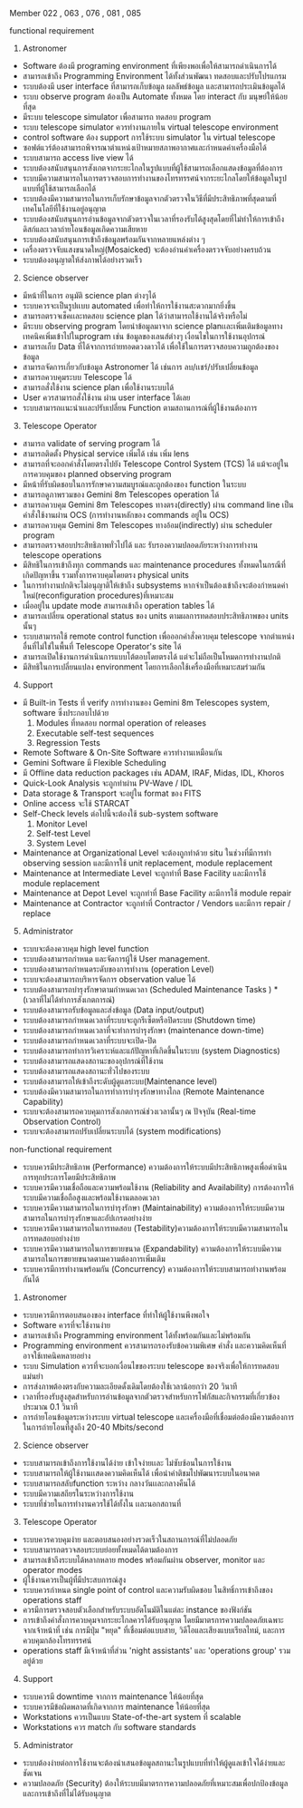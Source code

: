 ﻿Member 022 , 063 , 076 , 081 , 085

functional requirement

1. Astronomer
- Software ต้องมี programing environment ที่เพียงพอเพื่อให้สามารถดำเนินการได้
- สามารถเข้าถึง Programming Environment ได้ทั้งส่วนพัฒนา ทดสอบและปรับโปรแกรม
- ระบบต้องมี user interface ที่สามารถเก็บข้อมูล ผลลัพธ์ข้อมูล และสามารถประเมินข้อมูลได้
- ระบบ observe program ต้องเป็น Automate ทั้งหมด โดย interact กับ มนุษย์ให้น้อยที่สุด
- มีระบบ telescope simulator เพื่อสามารถ ทดสอบ program
- ระบบ telescope simulator ควรทำงานภายใน virtual telescope environment
- control software ต้อง support การใช้ระบบ simulator ใน virtual telescope
- ซอฟต์แวร์ต้องสามารถพิจารณาตําแหน่งเป้าหมายสภาพอากาศและกําหนดค่าเครื่องมือได้
- ระบบสามารถ access live view ได้
- ระบบต้องสนับสนุนการสังเกตจากระยะไกลในรูปแบบที่ผู้ใช้สามารถเลือกแสดงข้อมูลที่ต้องการ
- ระบบมีความสามารถในการตรวจสอบการทำงานของโทรทรรศน์จากระยะไกลโดยให้ข้อมูลในรูปแบบที่ผู้ใช้สามารถเลือกได้
- ระบบต้องมีความสามารถในการเก็บรักษาข้อมูลจากตัวตรวจในวิธีที่มีประสิทธิภาพที่สุดตามที่เทคโนโลยีที่ใช้งานอยู่อนุญาต
- ระบบต้องสนับสนุนการอ่านข้อมูลจากตัวตรวจในเวลาที่รองรับได้สูงสุดโดยที่ไม่ทำให้การเข้าถึงดิสก์และเวลาถ่ายโอนข้อมูลเกิดความเสียหาย
- ระบบต้องสนับสนุนการเข้าถึงข้อมูลพร้อมกันจากหลายแหล่งต่าง ๆ
- เครื่องตรวจจับแสงขนาดใหญ่(Mosaicked) จะต้องอ่านค่าเครื่องตรวจจับอย่างครบถ้วน
- ระบบต้องอนุญาตให้ส่งภาพได้อย่างรวดเร็ว

2. Science observer

- มีหน้าที่ในการ อนุมัติ science plan ต่างๆได้
- ระบบควรจะเป็นรูปเเบบ automated เพื่อทำให้การใช้งานสะดวกมากยิ่งขึ้น
- สามารถตรวจเช็คเเละทดสอบ science plan ได้ว่าสามารถใช้งานได้จริงหรือไม่
- มีระบบ observing program โดยนำข้อมูลมาจาก science planเเละเพิ่มเติมข้อมูลทางเทคนิคเพิ่มเข้าไปในprogram เช่น ข้อมูลของเลนส์ต่างๆ เงื่อนไขในการใช้งานอุปกรณ์
- สามารถเก็บ Data ที่ได้จากการถ่ายทอดดวงดาวได้ เพื่อใช้ในการตรวจสอบความถูกต้องของข้อมูล
- สามารถจัดการเกี่ยวกับข้อมูล Astronomer ได้ เช่นการ ลบ/เเชร์/ปรับเปลี่ยนข้อมูล
- สามารถควบคุมระบบ Telescope ได้
- สามารถสั่งใช้งาน science plan เพื่อใช้งานระบบได้
- User ควรสามารถสั่งใช้งาน ผ่าน user interface ได้เลย
- ระบบสามารถเเนะนำเเเละปรับเปลี่ยน Function ตามสถานการณ์ที่ผู้ใช้งานต้องการ 

3. Telescope Operator
- สามารถ validate of serving program ได้
- สามารถติดตั้ง Physical service เพิ่มได้ เช่น เพิ่ม lens
- สามารถที่จะออกคำสั่งโดยตรงไปยัง Telescope Control System (TCS) ได้ แม้จะอยู่ในการควบคุมของ planned observing program
- มีหน้าที่รับผิดชอบในการรักษาความสมบูรณ์และถูกต้องของ function ในระบบ
- สามารถดูภาพรวมของ Gemini 8m Telescopes operation ได้
- สามารถควบคุม Gemini 8m Telescopes ทางตรง(directly) ผ่าน command line เป็นคำสั่งใช้งานผ่าน OCS (การทำงานหลักของ commands อยู่ใน OCS)
- สามารถควบคุม Gemini 8m Telescopes ทางอ้อม(indirectly) ผ่าน scheduler program
- สามารถตรวจสอบประสิทธิภาพทั่วไปได้ และ รับรองความปลอดภัยระหว่างการทำงาน telescope operations
- มีสิทธิในการเข้าถึงทุก commands และ maintenance procedures ทั้งหมดในกรณีที่เกิดปัญหาขึ้น รวมทั้งการควบคุมโดยตรง physical units
- ในการทำงานปกติจะไม่อนุญาติให้เข้าถึง subsystems หากจำเป็นต้องเข้าถึงจะต้องกำหนดค่าใหม่(reconfiguration procedures)ที่เหมาะสม 
- เมื่ออยู่ใน update mode สามารถเข้าถึง operation tables ได้
- สามารถเปลี่ยน operational status ของ units ตามผลการทดสอบประสิทธิภาพของ units นั้นๆ
- ระบบสามารถใช้ remote control function เพื่อออกคำสั่งควบคุม telescope จากตำแหน่งอื่นที่ไม่ใช่ในพื้นที่ Telescope Operator's site ได้
- สามารถเปิดใช้งานการดำเนินการแบบโต้ตอบโดยตรงได้ แต่จะไม่ถือเป็นโหมดการทำงานปกติ
- มีสิทธิในการเปลี่ยนแปลง environment โดยการเลือกใช้เครื่องมือที่เหมาะสมร่วมกัน

4. Support 
- มี Built-in Tests ที่ verify การทำงานของ Gemini 8m Telescopes system, software ซึ่งประกอบไปด้วย 
  1. Modules ที่ทดสอบ normal operation of releases
  2. Executable self-test sequences 
  3. Regression Tests  
- Remote Software & On-Site Software ควรทำงานเหมือนกัน
- Gemini Software มี Flexible Scheduling 
- มี Offline data reduction packages เช่น ADAM, IRAF, Midas, IDL, Khoros
- Quick-Look Analysis จะถูกทำผ่าน PV-Wave / IDL
- Data storage & Transport จะอยู่ใน format ของ FITS
- Online access จะใช้ STARCAT
- Self-Check levels ต่อไปนี้จะต้องใช้ sub-system software
     1. Monitor Level
     2. Self-test Level
     3. System Level
- Maintenance at Organizational Level จะต้องถูกทำด้วย situ ในช่วงที่มีการทำ observing session และมีการใช้ unit replacement, module replacement
- Maintenance at Intermediate Level จะถูกทำที่ Base Facility และมีการใช้ module replacement
- Maintenance at Depot Level จะถูกทำที่ Base Facility ละมีการใช้ module repair
- Maintenance at Contractor จะถูกทำที่ Contractor / Vendors และมีการ repair / replace

5. Administrator
- ระบบจะต้องควบคุม high level function
- ระบบต้องสามารถกำหนด และจัดการผู้ใช้ User management.                 
- ระบบต้องสามารถกำหนดระดับของการทำงาน (operation Level)
- ระบบจะต้องสามารถบริหารจัดการ observation value ได้
- ระบบต้องสามารถบำรุงรักษาตามกำหนดเวลา (Scheduled Maintenance Tasks ) \* (เวลาที่ไม่ได้ทำการสังเกตการณ์)
- ระบบต้องสามารถรับข้อมูลและส่งข้อมูล (Data input/output)
- ระบบต้องสามารถกำหนดเวลาที่ระบบจะถูกรีเซ็ตหรือปิดระบบ (Shutdown time)
- ระบบต้องสามารถกำหนดเวลาที่จะทำการบำรุงรักษา (maintenance down-time)
- ระบบต้องสามารถกำหนดเวลาที่ระบบจะเปิด-ปิด
- ระบบต้องสามารถทำการวิเคราะห์และแก้ปัญหาที่เกิดขึ้นในระบบ (system Diagnostics)
- ระบบต้องสามารถแสดงสถานะของอุปกรณ์ที่ใช้งาน
- ระบบต้องสามารถแสดงสถานะทั่วไปของระบบ
- ระบบต้องสามารถให้เข้าถึงระดับผู้ดูแลระบบ(Maintenance level)
- ระบบต้องมีความสามารถในการทำการบำรุงรักษาทางไกล (Remote Maintenance Capability)
- ระบบจะต้องสามารถควบคุมการสังเกตการณ์ช่วงเวลานั้นๆ ณ ปัจจุบัน (Real-time Observation Control)
- ระบบจะต้องสามารถปรับเปลี่ยนระบบได้ (system modifications)



non-functional requirement

- ระบบควรมีประสิทธิภาพ (Performance) ความต้องการให้ระบบมีประสิทธิภาพสูงเพื่อดำเนินการทุกประการโดยมีประสิทธิภาพ
- ระบบควรมีความเชื่อถือและความพร้อมใช้งาน (Reliability and Availability) การต้องการให้ระบบมีความเชื่อถือสูงและพร้อมใช้งานตลอดเวลา
- ระบบควรมีความสามารถในการบำรุงรักษา (Maintainability) ความต้องการให้ระบบมีความสามารถในการบำรุงรักษาและอัปเกรดอย่างง่าย
- ระบบควรมีความสามารถในการทดสอบ (Testability)ความต้องการให้ระบบมีความสามารถในการทดสอบอย่างง่าย
- ระบบควรมีความสามารถในการขยายขนาด (Expandability) ความต้องการให้ระบบมีความสามารถในการขยายขนาดตามความต้องการเพิ่มเติม
- ระบบควรมีการทำงานพร้อมกัน (Concurrency) ความต้องการให้ระบบสามารถทำงานพร้อมกันได้

1. Astronomer
- ระบบควรมีการตอบสนองของ interface ที่ทำให้ผู้ใช้งานพึงพอใจ
- Software ควรที่จะใช้งานง่าย
- สามารถเข้าถึง Programming environment ได้ทั้งพร้อมกันและไม่พร้อมกัน
- Programming environment ควรสามารถรองรับข้อความพิเศษ คำสั่ง และความคิดเห็นที่อาจใช้เทคนิคหลายอย่าง
- ระบบ Simulation ควรที่จะบอกเงื่อนไขของระบบ telescope ของจริงเพื่อให้การทดสอบแม่นยำ
- การส่งภาพต้องตรงกับความละเอียดดั้งเดิมโดยต้องใช้เวลาน้อยกว่า 20 วินาที
- เวลาที่รองรับสูงสุดสำหรับการอ่านข้อมูลจากตัวตรวจสำหรับการโฟกัสและกิจกรรมที่เกี่ยวข้องประมาณ 0.1 วินาที
- การถ่ายโอนข้อมูลระหว่างระบบ virtual telescope และเครื่องมือที่เชื่อมต่อต้องมีความต้องการในการถ่ายโอนที่สูงถึง 20-40 Mbits/second

2. Science observer
- ระบบสามารถเข้าถึงการใช้งานได้ง่าย เข้าใจง่ายเเละ ไม่ซับซ้อนในการใช้งาน
- ระบบสามารถให้ผู้ใช้งานเเสดงความคิดเห็นได้ เพื่อนำคำติชมไปพัฒนาระบบในอนาคต
- ระบบสามารถสลับfunction ระหว่าง กลางวันเเละกลางคืนได้
- ระบบมีความเสถียรในระหว่างการใช้งาน
- ระบบที่ช่วยในการทำงานควรใช้ได้ทั้งใน เเละนอกสถานที่
3. Telescope Operator
- ระบบควรควบคุมง่าย และตอบสนองอย่างรวดเร็วในสถานการณ์ที่ไม่ปลอดภัย 
- ระบบสามารถตรวจสอบระบบย่อยทั้งหมดได้ตามต้องการ
- สามารถเข้าถึงระบบได้หลากหลาย modes พร้อมกันผ่าน observer, monitor และ operator modes
- ผู้ใช้งานควรเป็นผู้ที่มีประสบการณ์สูง
- ระบบควรกำหนด single point of control และความรับผิดชอบ ในสิทธิ์การเข้าถึงของ operations staff
- ควรมีการตรวจสอบตัวเลือกสำหรับระบบอัตโนมัติในแต่ละ instance ของฟังก์ชัน
- การเข้าถึงคำสั่งการควบคุมจากระยะไกลควรได้รับอนุญาต โดยมีมาตรการความปลอดภัยเฉพาะจากเจ้าหน้าที่ เช่น การมีปุ่ม "หยุด" ที่เชื่อมต่อแบบสาย, วิดีโอและเสียงแบบเรียลไทม์, และการควบคุมกล้องโทรทรรศน์
- operations staff มีเจ้าหน้าที่ส่วน 'night assistants' และ 'operations group' รวมอยู่ด้วย
4. Support 
- ระบบควรมี downtime จากการ maintenance ให้น้อยที่สุด
- ระบบควรมีข้อผิดพลาดที่เกิดจากการ maintenance ให้น้อยที่สุด
- Workstations ควรเป็นแบบ State-of-the-art system ที่ scalable 
- Workstations ควร match กับ software standards
5. Administrator
- ระบบต้องง่ายต่อการใช้งานจะต้องนำเสนอข้อมูลสถานะในรูปแบบที่ทำให้ผู้ดูแลเข้าใจได้ง่ายและชัดเจน
- ความปลอดภัย (Security) ต้องให้ระบบมีมาตรการความปลอดภัยที่เหมาะสมเพื่อปกป้องข้อมูลและการเข้าถึงที่ไม่ได้รับอนุญาต


